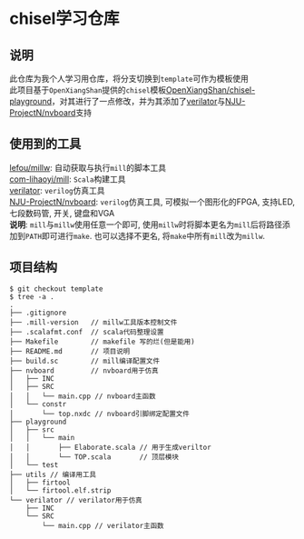 # chisel学习仓库
## 说明
此仓库为我个人学习用仓库，将分支切换到`template`可作为模板使用  
此项目基于`OpenXiangShan`提供的`chisel`模板[OpenXiangShan/chisel-playground](https://github.com/OpenXiangShan/chisel-playground)，对其进行了一点修改，并为其添加了[verilator](https://verilator.org/)与[NJU-ProjectN/nvboard](https://github.com/NJU-ProjectN/nvboard)支持  
## 使用到的工具
[lefou/millw](https://github.com/lefou/millw): 自动获取与执行`mill`的脚本工具  
[com-lihaoyi/mill](https://github.com/com-lihaoyi/mill): `Scala`构建工具  
[verilator](https://verilator.org/): `verilog`仿真工具  
[NJU-ProjectN/nvboard](https://github.com/NJU-ProjectN/nvboard): `verilog`仿真工具, 可模拟一个图形化的FPGA, 支持LED, 七段数码管, 开关, 键盘和VGA  
**说明**: `mill`与`millw`使用任意一个即可, 使用`millw`时将脚本更名为`mill`后将路径添加到`PATH`即可进行`make`. 也可以选择不更名, 将`make`中所有`mill`改为`millw`.
## 项目结构
```SHELL
$ git checkout template
$ tree -a .
.
├── .gitignore
├── .mill-version   // millw工具版本控制文件
├── .scalafmt.conf  // scala代码整理设置
├── Makefile        // makefile 写的烂(但是能用)
├── README.md       // 项目说明
├── build.sc        // mill编译配置文件
├── nvboard         // nvboard用于仿真
│   ├── INC
│   ├── SRC
│   │   └── main.cpp // nvboard主函数
│   └── constr
│       └── top.nxdc // nvboard引脚绑定配置文件
├── playground
│   ├── src
│   │   └── main
│   │       ├── Elaborate.scala // 用于生成veriltor
│   │       └── TOP.scala       // 顶层模块
│   └── test
├── utils // 编译用工具
│   ├── firtool
│   └── firtool.elf.strip
└── verilator // verilator用于仿真
    ├── INC
    └── SRC
        └── main.cpp // verilator主函数
```